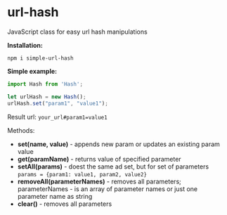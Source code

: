 # url-hash
JavaScript class for easy url hash manipulations

**Installation:**

```npm i simple-url-hash```

**Simple example:**

```js
import Hash from 'Hash';

let urlHash = new Hash();                          
urlHash.set("param1", "value1");
```     

Result url: `your_url#param1=value1`

Methods:
* **set(name, value)** - appends new param or updates an existing param value
* **get(paramName)** - returns value of specified parameter
* **setAll(params)** - doest the same ad set, but for set of parameters ```params = {param1: value1, param2, value2}```
* **removeAll(parameterNames)** - removes all parameters; parameterNames - is an array of parameter names or just one parameter name as string
* **clear()** - removes all parameters 